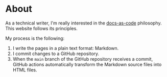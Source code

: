 # About

As a technical writer, I'm really interested in the [docs-as-code](https://www.writethedocs.org/guide/docs-as-code/) philosophy. This website follows its principles.

My process is the following:

1. I write the pages in a plain text format: Markdown.
2. I commit changes to a GitHub repository.
3. When the `main` branch of the GitHub repository receives a commit, GitHub actions automatically transform the Markdown source files into HTML files.
